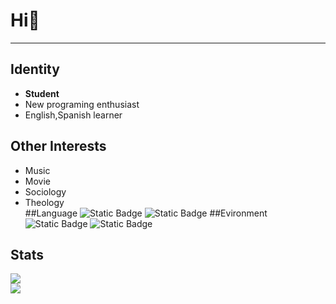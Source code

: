 # Hi👋 
***
## Identity
- **Student**  
- New programing enthusiast  
- English,Spanish learner
## Other Interests
- Music  
- Movie  
- Sociology  
- Theology  
##Language
![Static Badge](https://img.shields.io/badge/Python-blue?style=flat-square&logo=Python&logoColor=white)
![Static Badge](https://img.shields.io/badge/Markdown-lightblue?style=flat-square&logo=Markdown&logoColor=black)
##Evironment
![Static Badge](https://img.shields.io/badge/Windows-purple?style=flat-square&logo=Windows&logoColor=white)
![Static Badge](https://img.shields.io/badge/GitHub-orchid?style=flat-square&logo=GitHub&logoColor=white)

## Stats

<p align="left">
  <a href="https://github.com/anuraghazra/github-readme-stats">
    <img src="https://github-readme-stats.vercel.app/api?username=Luckyfuy&show_icons=true">
  </a>
  <br />
  <a href="https://github.com/anuraghazra/github-readme-stats">
    <img src="https://github-readme-stats.vercel.app/api/wakatime/?username=Luckyfuy&layout=compact">
  </a>
</p>

